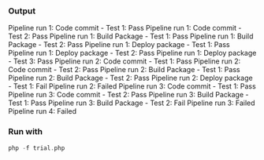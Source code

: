 ### Output

Pipeline run 1: Code commit - Test 1: Pass
Pipeline run 1: Code commit - Test 2: Pass
Pipeline run 1: Build Package - Test 1: Pass
Pipeline run 1: Build Package - Test 2: Pass
Pipeline run 1: Deploy package - Test 1: Pass
Pipeline run 1: Deploy package - Test 2: Pass
Pipeline run 1: Deploy package - Test 3: Pass
Pipeline run 2: Code commit - Test 1: Pass
Pipeline run 2: Code commit - Test 2: Pass
Pipeline run 2: Build Package - Test 1: Pass
Pipeline run 2: Build Package - Test 2: Pass
Pipeline run 2: Deploy package - Test 1: Fail
Pipeline run 2: Failed
Pipeline run 3: Code commit - Test 1: Pass
Pipeline run 3: Code commit - Test 2: Pass
Pipeline run 3: Build Package - Test 1: Pass
Pipeline run 3: Build Package - Test 2: Fail
Pipeline run 3: Failed
Pipeline run 4: Failed


### Run with

```php
php -f trial.php
```
